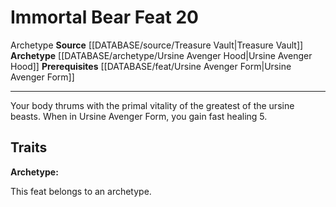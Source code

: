 ﻿---
feat: Immortal Bear
id: '4095'
level: '20'
name: Immortal Bear
prerequisite: '[[DATABASE/feat/Ursine Avenger Form|Ursine Avenger Form]]'
rarity: Common
source: '[[DATABASE/source/Treasure Vault|Treasure Vault]]'
trait:
- '[[DATABASE/trait/Archetype|Archetype]]'
type: Feat

---
# Immortal Bear <span class="item-type">Feat 20</span>

<span class="item-trait">Archetype</span>
**Source** [[DATABASE/source/Treasure Vault|Treasure Vault]] 
**Archetype** [[DATABASE/archetype/Ursine Avenger Hood|Ursine Avenger Hood]]
**Prerequisites** [[DATABASE/feat/Ursine Avenger Form|Ursine Avenger Form]]

---
Your body thrums with the primal vitality of the greatest of the ursine beasts. When in Ursine Avenger Form, you gain fast healing 5.

## Traits

**Archetype:**

This feat belongs to an archetype.